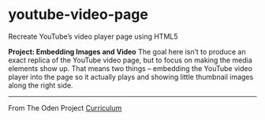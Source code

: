 # youtube-video-page

Recreate YouTube’s video player page using HTML5

**Project: Embedding Images and Video**
The goal here isn’t to produce an exact replica of the YouTube video page, but to focus on making the media elements show up. That means two things – embedding the YouTube video player into the page so it actually plays and showing little thumbnail images along the right side.

-----
From The Oden Project [Curriculum](https://www.theodinproject.com)
